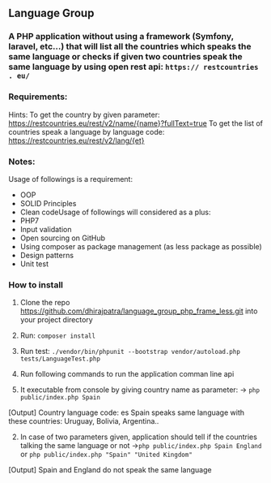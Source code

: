 ## Language Group

### A PHP application without using a framework (Symfony, laravel, etc...) that will list all the countries which speaks the same language or checks if given two countries speak the same language by using open rest api:​ ​`https:// restcountries . eu/`

### Requirements:

Hints:
To get the country by given parameter:
https://restcountries.eu/rest/v2/name/{name}?fullText=true
To get the list of countries speak a language by language code:
https://restcountries.eu/rest/v2/lang/{et}


### Notes:

Usage of followings is a requirement:
* OOP
* SOLID Principles
* Clean codeUsage of followings will considered as a plus:
* PHP7
* Input validation
* Open sourcing on GitHub
* Using composer as package management (as less package as possible)
* Design patterns
* Unit test

### How to install

1. Clone the repo https://github.com/dhirajpatra/language_group_php_frame_less.git into your project directory
2. Run: `composer install`
3. Run test: `./vendor/bin/phpunit --bootstrap vendor/autoload.php tests/LanguageTest.php`
4. Run following commands to run the application comman line api

1. It executable from console by giving country name as parameter:
-> `​php public/index.php Spain`

[Output]
Country language code: es
Spain speaks same language with these countries: Uruguay, Bolivia, Argentina..

2. In case of two parameters given, application should tell if the countries talking the same
language or not
->​ `php public/index.php Spain England` or `php public/index.php "Spain" "United Kingdom"`

[Output]
Spain and England do not speak the same language